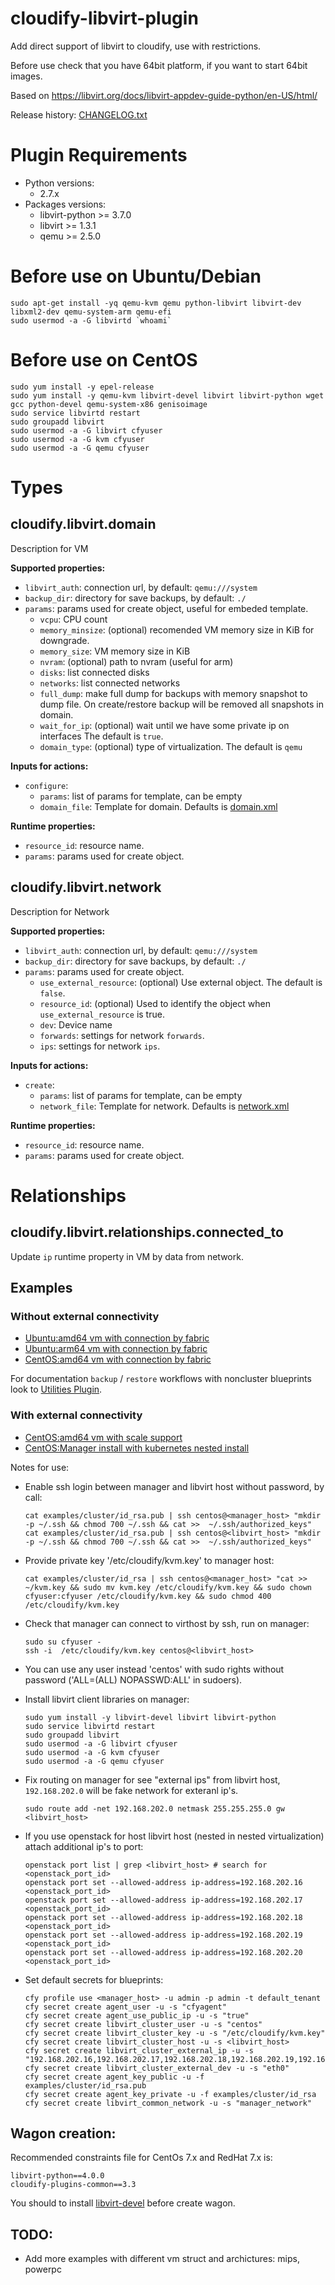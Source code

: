 # cloudify-libvirt-plugin
Add direct support of libvirt to cloudify, use with restrictions.

Before use check that you have 64bit platform, if you want to start 64bit images.

Based on https://libvirt.org/docs/libvirt-appdev-guide-python/en-US/html/

Release history: [CHANGELOG.txt](CHANGELOG.txt)

# Plugin Requirements

* Python versions:
    * 2.7.x
* Packages versions:
    * libvirt-python >= 3.7.0
    * libvirt >= 1.3.1
    * qemu >= 2.5.0

# Before use on Ubuntu/Debian
```shell
sudo apt-get install -yq qemu-kvm qemu python-libvirt libvirt-dev libxml2-dev qemu-system-arm qemu-efi
sudo usermod -a -G libvirtd `whoami`
```

# Before use on CentOS
```shell
sudo yum install -y epel-release
sudo yum install -y qemu-kvm libvirt-devel libvirt libvirt-python wget gcc python-devel qemu-system-x86 genisoimage
sudo service libvirtd restart
sudo groupadd libvirt
sudo usermod -a -G libvirt cfyuser
sudo usermod -a -G kvm cfyuser
sudo usermod -a -G qemu cfyuser
```

# Types

## cloudify.libvirt.domain
Description for VM

**Supported properties:**
* `libvirt_auth`: connection url, by default: `qemu:///system`
* `backup_dir`: directory for save backups, by default: `./`
* `params`: params used for create object, useful for embeded template.
  * `vcpu`: CPU count
  * `memory_minsize`: (optional) recomended VM memory size in KiB for downgrade.
  * `memory_size`: VM memory size in KiB
  * `nvram`: (optional) path to nvram (useful for arm)
  * `disks`: list connected disks
  * `networks`: list connected networks
  * `full_dump`: make full dump for backups with memory snapshot to dump file.
    On create/restore backup will be removed all snapshots in domain.
  * `wait_for_ip`: (optional) wait until we have some private ip on interfaces
    The default is `true`.
  * `domain_type`: (optional) type of virtualization. The default is `qemu`

**Inputs for actions:**
* `configure`:
  * `params`: list of params for template, can be empty
  * `domain_file`: Template for domain. Defaults is [domain.xml](cloudify_libvirt/templates/domain.xml)

**Runtime properties:**
* `resource_id`: resource name.
* `params`: params used for create object.

## cloudify.libvirt.network
Description for Network

**Supported properties:**
* `libvirt_auth`: connection url, by default: `qemu:///system`
* `backup_dir`: directory for save backups, by default: `./`
* `params`: params used for create object.
  * `use_external_resource`: (optional) Use external object. The default is `false`.
  * `resource_id`: (optional) Used to identify the object when `use_external_resource` is true.
  * `dev`: Device name
  * `forwards`: settings for network `forwards`.
  * `ips`: settings for network `ips`.

**Inputs for actions:**
* `create`:
  * `params`: list of params for template, can be empty
  * `network_file`: Template for network. Defaults is [network.xml](cloudify_libvirt/templates/network.xml)

**Runtime properties:**
* `resource_id`: resource name.
* `params`: params used for create object.

# Relationships

## cloudify.libvirt.relationships.connected_to
Update `ip` runtime property in VM by data from network.

## Examples

### Without external connectivity

* [Ubuntu:amd64 vm with connection by fabric](examples/vm_ssh.amd64.yaml)
* [Ubuntu:arm64 vm with connection by fabric](examples/vm_ssh.arm64.yaml)
* [CentOS:amd64 vm with connection by fabric](examples/vm_centos.amd64.yaml)

For documentation `backup` / `restore` workflows with noncluster blueprints look to
[Utilities Plugin](https://github.com/cloudify-incubator/cloudify-utilities-plugin/blob/master/cloudify_suspend/README.md).

### With external connectivity

* [CentOS:amd64 vm with scale support](examples/vm_agent.yaml)
* [CentOS:Manager install with kubernetes nested install](examples/cluster.yaml)

Notes for use:

* Enable ssh login between manager and libvirt host without password, by call:
    ```shell
    cat examples/cluster/id_rsa.pub | ssh centos@<manager_host> "mkdir -p ~/.ssh && chmod 700 ~/.ssh && cat >>  ~/.ssh/authorized_keys"
    cat examples/cluster/id_rsa.pub | ssh centos@<libvirt_host> "mkdir -p ~/.ssh && chmod 700 ~/.ssh && cat >>  ~/.ssh/authorized_keys"
    ```

* Provide private key '/etc/cloudify/kvm.key' to manager host:
    ```shell
    cat examples/cluster/id_rsa | ssh centos@<manager_host> "cat >> ~/kvm.key && sudo mv kvm.key /etc/cloudify/kvm.key && sudo chown cfyuser:cfyuser /etc/cloudify/kvm.key && sudo chmod 400 /etc/cloudify/kvm.key
    ```

* Check that manager can connect to virthost by ssh, run on manager:
    ```shell
    sudo su cfyuser -
    ssh -i  /etc/cloudify/kvm.key centos@<libvirt_host>
    ```

* You can use any user instead 'centos' with sudo rights without password ('ALL=(ALL) NOPASSWD:ALL' in sudoers).

* Install libvirt client libraries on manager:
    ```shell
    sudo yum install -y libvirt-devel libvirt libvirt-python
    sudo service libvirtd restart
    sudo groupadd libvirt
    sudo usermod -a -G libvirt cfyuser
    sudo usermod -a -G kvm cfyuser
    sudo usermod -a -G qemu cfyuser
    ```

* Fix routing on manager for see "external ips" from libvirt host, `192.168.202.0` will be fake network for exteranl ip's.
    ```shell
    sudo route add -net 192.168.202.0 netmask 255.255.255.0 gw <libvirt_host>
    ```

* If you use openstack for host libvirt host (nested in nested virtualization) attach additional ip's to port:
    ```shell
    openstack port list | grep <libvirt_host> # search for <openstack_port_id>
    openstack port set --allowed-address ip-address=192.168.202.16 <openstack_port_id>
    openstack port set --allowed-address ip-address=192.168.202.17 <openstack_port_id>
    openstack port set --allowed-address ip-address=192.168.202.18 <openstack_port_id>
    openstack port set --allowed-address ip-address=192.168.202.19 <openstack_port_id>
    openstack port set --allowed-address ip-address=192.168.202.20 <openstack_port_id>
    ```

* Set default secrets for blueprints:
    ```shell
    cfy profile use <manager_host> -u admin -p admin -t default_tenant
    cfy secret create agent_user -u -s "cfyagent"
    cfy secret create agent_use_public_ip -u -s "true"
    cfy secret create libvirt_cluster_user -u -s "centos"
    cfy secret create libvirt_cluster_key -u -s "/etc/cloudify/kvm.key"
    cfy secret create libvirt_cluster_host -u -s <libvirt_host>
    cfy secret create libvirt_cluster_external_ip -u -s "192.168.202.16,192.168.202.17,192.168.202.18,192.168.202.19,192.168.202.20"
    cfy secret create libvirt_cluster_external_dev -u -s "eth0"
    cfy secret create agent_key_public -u -f examples/cluster/id_rsa.pub
    cfy secret create agent_key_private -u -f examples/cluster/id_rsa
    cfy secret create libvirt_common_network -u -s "manager_network"
    ```

## Wagon creation:

Recommended constraints file for CentOs 7.x and RedHat 7.x is:
```
libvirt-python==4.0.0
cloudify-plugins-common==3.3
```

You should to install [libvirt-devel](examples/bootstraps/centos.sh#L2) before create wagon.

## TODO:
* Add more examples with different vm struct and archictures: mips, powerpc
